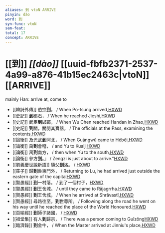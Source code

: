 ```yaml
---
aliases: 到 vtoN ARRIVE
pinyin: dào
word: 到
syn-func: vtoN
sem-feat: 
total: 17
concept: ARRIVE 
---
```

# [[到]] *[[dào]]*  [[uuid-fbfb2371-2537-4a99-a876-41b15ec2463c|vtoN]] [[ARRIVE]]
mainly Han: arrive at, come to
 - [[韓詩外傳]] 伯宗**到**， / When Po-tsung arrived,[HXWD](https://hxwd.org/textview.html?location=KR1c0066_tls_008-17a.37)
 - [[史記]] **到**碣石， / When he reached Jieshi,[HXWD](https://hxwd.org/textview.html?location=KR2a0001_tls_006-308a.15)
 - [[史記]] 武臣**到**邯鄲， / When Wu Chen reached Handan in Zhao,[HXWD](https://hxwd.org/textview.html?location=KR2a0001_tls_048-7a.2)
 - [[史記]] **到**關，關閱其寶器， / The officials at the Pass, examining the contents,[HXWD](https://hxwd.org/textview.html?location=KR2a0001_tls_079-17a.91)
 - [[論衡]] 及光武**到**河北， / When Guāngwǔ came to Héběi,[HXWD](https://hxwd.org/textview.html?location=KR3j0080_tls_009-17a.39)
 - [[論衡]] 禹**到**會稽， / and Yu to Kuaiji[HXWD](https://hxwd.org/textview.html?location=KR3j0080_tls_016-18a.26)
 - [[論衡]] 禹**到**南方， / then when Yu to the south,[HXWD](https://hxwd.org/textview.html?location=KR3j0080_tls_016-22a.8)
 - [[論衡]] 參方**到**。』 / Zengzi is just about to arrive."[HXWD](https://hxwd.org/textview.html?location=KR3j0080_tls_019-79a.9)
 - [[劉義慶世說新語]] 隨父**到**洛。
                     / [HXWD](https://hxwd.org/textview.html?location=KR3l0002_tls_002-3a.4)
 - [[莊子]] 歸**到**魯東門外， / Returning to Lu, he had arrived just outside the eastern gate of the capital[HXWD](https://hxwd.org/textview.html?location=KR5c0126_tls_029-14a.9)
 - [[賢愚經]] **到**一村落。 / 到了一個村子，[HXWD](https://hxwd.org/textview.html?location=KR6b0059_T_005-0385a.4)
 - [[賢愚經]] **到**王舍城。 / until they came to Rājagrrha.[HXWD](https://hxwd.org/textview.html?location=KR6b0059_T_010-0418b.28)
 - [[賢愚經]] **到**王舍城， / When he arrived at Shrāvastī,[HXWD](https://hxwd.org/textview.html?location=KR6b0059_T_010-0418c.32)
 - [[賢愚經]] 尋路往至，**到**世尊所。 / Following along the road he went on his way until he reached the place of the World Honoured.[HXWD](https://hxwd.org/textview.html?location=KR6b0059_T_010-0419a.78)
 - [[百喻經]] **到**師子諸國， / [HXWD](https://hxwd.org/textview.html?location=KR6b0066_T_001-0545c.24)
 - [[祖堂集]] 有人**到**歸宗， / There was a person coming to Guīzōng[HXWD](https://hxwd.org/textview.html?location=KR6q0002_Yan_016-4116a.24)
 - [[臨濟錄]] **到**金牛， / When the Master arrived at Jinniu's place,[HXWD](https://hxwd.org/textview.html?location=KR6q0053_T_001-0506b.84)